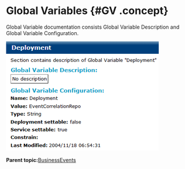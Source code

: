 # Global Variables {#GV .concept}

Global Variable documentation consists Global Variable Description and Global Variable Configuration.

![Global Variable documentation](img/GV.png "Global Variable documentation")

**Parent topic:**[BusinessEvents](../../../core/documentation_modules/be/be.md)

